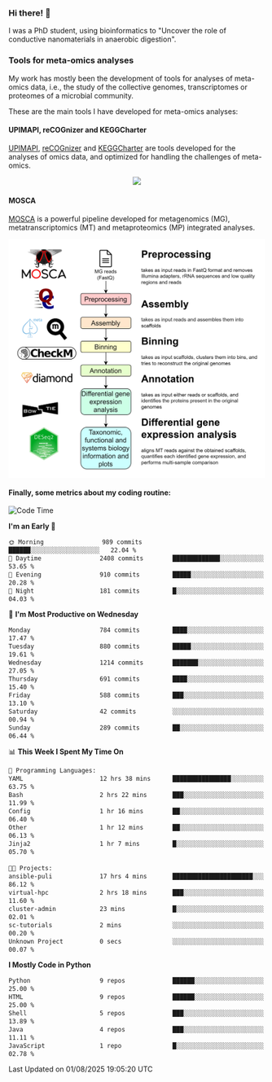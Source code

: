 ### Hi there! 👋

I was a PhD student, using bioinformatics to "Uncover the role of conductive nanomaterials in anaerobic digestion".

### Tools for meta-omics analyses

My work has mostly been the development of tools for analyses of meta-omics data, i.e., the study of the collective genomes, transcriptomes or proteomes of a microbial community.

These are the main tools I have developed for meta-omics analyses:

#### UPIMAPI, reCOGnizer and KEGGCharter

[UPIMAPI](https://github.com/iquasere/UPIMAPI), [reCOGnizer](https://github.com/iquasere/reCOGnizer) and [KEGGCharter](https://github.com/iquasere/KEGGCharter) are tools developed for the analyses of omics data, and optimized for handling the challenges of meta-omics.

<p align="center">
    <img src="assets/annotation_paper.png">
</p>

#### MOSCA

[MOSCA](https://github.com/iquasere/MOSCA) is a powerful pipeline developed for metagenomics (MG), metatranscriptomics (MT) and metaproteomics (MP) integrated analyses.

<p align="center">
    <img src="assets/mosca_workflow.png" align="center" width="700">
</p>


#### Finally, some metrics about my coding routine:

<!--START_SECTION:waka-->
![Code Time](http://img.shields.io/badge/Code%20Time-1%2C010%20hrs%2042%20mins-blue)

**I'm an Early 🐤** 

```text
🌞 Morning                989 commits         ██████░░░░░░░░░░░░░░░░░░░   22.04 % 
🌆 Daytime                2408 commits        █████████████░░░░░░░░░░░░   53.65 % 
🌃 Evening                910 commits         █████░░░░░░░░░░░░░░░░░░░░   20.28 % 
🌙 Night                  181 commits         █░░░░░░░░░░░░░░░░░░░░░░░░   04.03 % 
```
📅 **I'm Most Productive on Wednesday** 

```text
Monday                   784 commits         ████░░░░░░░░░░░░░░░░░░░░░   17.47 % 
Tuesday                  880 commits         █████░░░░░░░░░░░░░░░░░░░░   19.61 % 
Wednesday                1214 commits        ███████░░░░░░░░░░░░░░░░░░   27.05 % 
Thursday                 691 commits         ████░░░░░░░░░░░░░░░░░░░░░   15.40 % 
Friday                   588 commits         ███░░░░░░░░░░░░░░░░░░░░░░   13.10 % 
Saturday                 42 commits          ░░░░░░░░░░░░░░░░░░░░░░░░░   00.94 % 
Sunday                   289 commits         ██░░░░░░░░░░░░░░░░░░░░░░░   06.44 % 
```


📊 **This Week I Spent My Time On** 

```text
💬 Programming Languages: 
YAML                     12 hrs 38 mins      ████████████████░░░░░░░░░   63.75 % 
Bash                     2 hrs 22 mins       ███░░░░░░░░░░░░░░░░░░░░░░   11.99 % 
Config                   1 hr 16 mins        ██░░░░░░░░░░░░░░░░░░░░░░░   06.40 % 
Other                    1 hr 12 mins        ██░░░░░░░░░░░░░░░░░░░░░░░   06.13 % 
Jinja2                   1 hr 7 mins         █░░░░░░░░░░░░░░░░░░░░░░░░   05.70 % 

🐱‍💻 Projects: 
ansible-puli             17 hrs 4 mins       ██████████████████████░░░   86.12 % 
virtual-hpc              2 hrs 18 mins       ███░░░░░░░░░░░░░░░░░░░░░░   11.60 % 
cluster-admin            23 mins             █░░░░░░░░░░░░░░░░░░░░░░░░   02.01 % 
sc-tutorials             2 mins              ░░░░░░░░░░░░░░░░░░░░░░░░░   00.20 % 
Unknown Project          0 secs              ░░░░░░░░░░░░░░░░░░░░░░░░░   00.07 % 
```

**I Mostly Code in Python** 

```text
Python                   9 repos             ██████░░░░░░░░░░░░░░░░░░░   25.00 % 
HTML                     9 repos             ██████░░░░░░░░░░░░░░░░░░░   25.00 % 
Shell                    5 repos             ███░░░░░░░░░░░░░░░░░░░░░░   13.89 % 
Java                     4 repos             ███░░░░░░░░░░░░░░░░░░░░░░   11.11 % 
JavaScript               1 repo              █░░░░░░░░░░░░░░░░░░░░░░░░   02.78 % 
```




 Last Updated on 01/08/2025 19:05:20 UTC
<!--END_SECTION:waka-->
